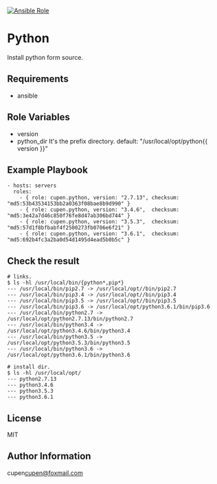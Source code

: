[![Ansible Role](https://img.shields.io/ansible/role/18027.svg)](https://galaxy.ansible.com/cupen/python/)

Python
=========

Install python form source.

Requirements
------------

* ansible


Role Variables
--------------

* version
* python_dir   It's the prefix directory. default: "/usr/local/opt/python{{ version }}"


Example Playbook
----------------

    - hosts: servers
      roles:
        - { role: cupen.python, version: "2.7.13", checksum: "md5:53b43534153bb2a0363f08bae8b9d990" }
        - { role: cupen.python, version: "3.4.6",  checksum: "md5:3e42a7d46c850f76fe8d47ab306bd744" }
        - { role: cupen.python, version: "3.5.3",  checksum: "md5:57d1f8bfbabf4f2500273fb0706e6f21" }
        - { role: cupen.python, version: "3.6.1",  checksum: "md5:692b4fc3a2ba0d54d1495d4ead5b0b5c" }


Check the result
----------------

```
# links.
$ ls -hl /usr/local/bin/{python*,pip*}
--- /usr/local/bin/pip2.7 -> /usr/local/opt//bin/pip2.7
--- /usr/local/bin/pip3.4 -> /usr/local/opt//bin/pip3.4
--- /usr/local/bin/pip3.5 -> /usr/local/opt//bin/pip3.5
--- /usr/local/bin/pip3.6 -> /usr/local/opt/python3.6.1/bin/pip3.6
--- /usr/local/bin/python2.7 -> /usr/local/opt/python2.7.13/bin/python2.7
--- /usr/local/bin/python3.4 -> /usr/local/opt/python3.4.6/bin/python3.4
--- /usr/local/bin/python3.5 -> /usr/local/opt/python3.5.3/bin/python3.5
--- /usr/local/bin/python3.6 -> /usr/local/opt/python3.6.1/bin/python3.6

# install dir.
$ ls -hl /usr/local/opt/
--- python2.7.13
--- python3.4.6
--- python3.5.3
--- python3.6.1
```


License
-------

MIT


Author Information
------------------

cupen<cupen@foxmail.com>
